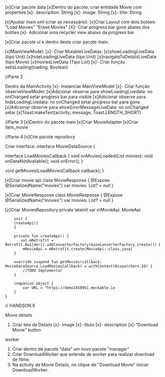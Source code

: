 [x]Criar pacote data
    [x]Dentro do pacote, criar entidade Movie com properties
    [x]- description: String
    [x]- image: String
    [x]- title: String

[x]Ajustar main xml (criar se necessário):
    [x]Criar Layout com dois botões: "Load Movies" "Erase Movies"
    [X]- Criar progress bar gone abaixo dos botões
    [x]- Adicionar uma recycler view abaixo da progress bar

[x]Criar pacote ui e dentro deste criar pacote main.

[x]MainViewModel:
    [x]- Criar MutableLiveDatas:
    [x]showLoadingLiveData (tipo Unit)
    [x]hideLoadingLiveData (tipo Unit)
    [x]navigateToDetailsLiveData (tipo Movie)
    [x]moviesLiveData (Tipo List<Movie>)
    [x]- Criar função setIsLoading(loading: Boolean)

//Parte 2

Dentro da MainActivity
    [x]- Instanciar MainViewModel
    [x]- Criar função observeViewModel:
    [x]Adicionar observe para showLoadingLivedata: no onChanged setar progress bar para visible
    [x]Adicionar observe para hideLoadingLivedata: no onChanged setar progress bar para gone
    [x]Adicionar observe para showErrorMessageLiveData: no onChanged setar
    [x]Toast.makeText(activity, message, Toast.LENGTH_SHORT)

//Parte 3
[x]Dentro do pacote main
    [x]Criar MovieAdapter
    [x]Criar item_movie

//Parte 4
[x]Crie pacote repository

Criar interface:
interface MovieDataSource {

interface LoadMoviesCallback {
void onMoviesLoaded(List<Movie> movies);
void onDataNotAvailable();
void onError();
}

void getMovies(LoadMoviesCallback callback);
}

[x]Criar movie api
    class MovieResponse {
        @Expose
        @SerializedName("movies")
        var movies: List<Movie>? = null
    }

[x]Criar MovieResponse
    class MovieResponse {
        @Expose
        @SerializedName("movies")
        var movies: List<Movie>? = null
    }

[z]Criar MoviesRepository
        private lateinit var mMovieApi: MovieApi

        init {
        createApi()
        }

        private fun createApi() {
           val mRetrofit = Retrofit.Builder().addConverterFactory(GsonConverterFactory.create()).baseUrl(URL).build();
            mMovieApi = mRetrofit.create(MovieApi::class.java)
        }

        override suspend fun getMovies(callback: MovieDataSource.LoadMoviesCallback) = withContext(Dispatchers.IO) {
            //TODO Implementar
        }

        companion object {
            var URL = "https://demo2458961.mockable.io
        }
    }
    
    
   // HANDSON 6
   
   Movie details
   
   1. Criar tela de Details 
   [x]- image
   [x]- titulo
   [x]- description
   [x]-"Download Movie" button
   
   worker
   
   1. Criar dentro de pacote "data" um novo pacote "manager"
   2. Criar DownloadWorker que extende de worker para realizar download de filme.
   3. Na activity de Movie Details, no clique de "Download Movie" iniciar DownloadWorker. 